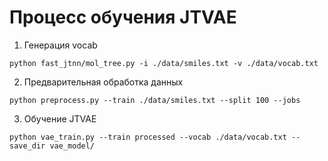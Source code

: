# Процесс обучения JTVAE

1. Генерация vocab
```
python fast_jtnn/mol_tree.py -i ./data/smiles.txt -v ./data/vocab.txt
```

2. Предварительная обработка данных

```
python preprocess.py --train ./data/smiles.txt --split 100 --jobs
```

3. Обучение JTVAE
```
python vae_train.py --train processed --vocab ./data/vocab.txt --save_dir vae_model/
```